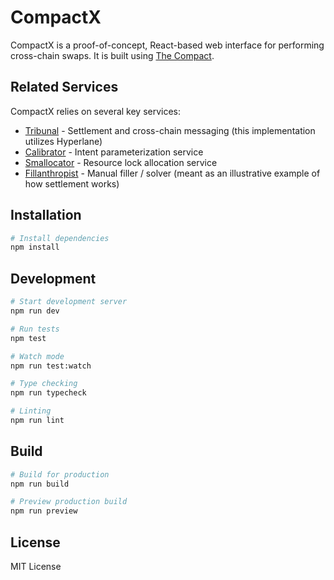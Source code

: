 # CompactX

CompactX is a proof-of-concept, React-based web interface for performing cross-chain swaps. It is built using [The Compact](https://github.com/Uniswap/the-compact).

## Related Services

CompactX relies on several key services:

- [Tribunal](https://github.com/Uniswap/Tribunal) - Settlement and cross-chain messaging (this implementation utilizes Hyperlane)
- [Calibrator](https://github.com/Uniswap/Calibrator) - Intent parameterization service
- [Smallocator](https://github.com/Uniswap/Smallocator) - Resource lock allocation service
- [Fillanthropist](https://github.com/Uniswap/Fillanthropist) - Manual filler / solver (meant as an illustrative example of how settlement works)

## Installation

```bash
# Install dependencies
npm install
```

## Development

```bash
# Start development server
npm run dev

# Run tests
npm test

# Watch mode
npm run test:watch

# Type checking
npm run typecheck

# Linting
npm run lint
```

## Build

```bash
# Build for production
npm run build

# Preview production build
npm run preview
```

## License

MIT License
